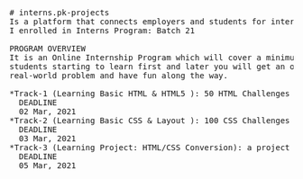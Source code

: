 <pre>
# interns.pk-projects
Is a platform that connects employers and students for internship & job opportunities.
I enrolled in Interns Program: Batch 21

PROGRAM OVERVIEW
It is an Online Internship Program which will cover a minimum of six to eight weeks, with 
students starting to learn first and later you will get an opportunity to work on the
real-world problem and have fun along the way.

*Track-1 (Learning Basic HTML & HTML5 ): 50 HTML Challenges
  DEADLINE
  02 Mar, 2021
*Track-2 (Learning Basic CSS & Layout ): 100 CSS Challenges
  DEADLINE
  03 Mar, 2021
*Track-3 (Learning Project: HTML/CSS Conversion): a project
  DEADLINE
  05 Mar, 2021
  </pre>
